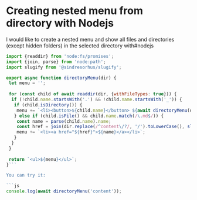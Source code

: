 # Creating nested menu from directory with Nodejs

I would like to create a nested menu and show all files and directories (except hidden folders) in the selected directory with#nodejs 

```js
import {readdir} from 'node:fs/promises';
import {join, parse} from 'node:path';
import slugify from '@sindresorhus/slugify';  

export async function directoryMenu(dir) {  
 let menu = '';  
  
 for (const child of await readdir(dir, {withFileTypes: true})) {  
  if (!child.name.startsWith('.') && !child.name.startsWith('_')) {  
   if (child.isDirectory()) {  
    menu += `<li><button>${child.name}</button> ${await directoryMenu(dir + '/' + child.name)}</li>`;  
   } else if (child.isFile() && child.name.match(/\.md$/)) {  
    const name = parse(child.name).name;  
    const href = join(dir.replace(/^content\/?/, '/').toLowerCase(), slugify(name));  
    menu += `<li><a href="${href}">${name}</a></li>`;  
   }  
  }  
 }  
  
 return `<ul>${menu}</ul>`;  
}```

You can try it:

```js
console.log(await directoryMenu('content'));
```